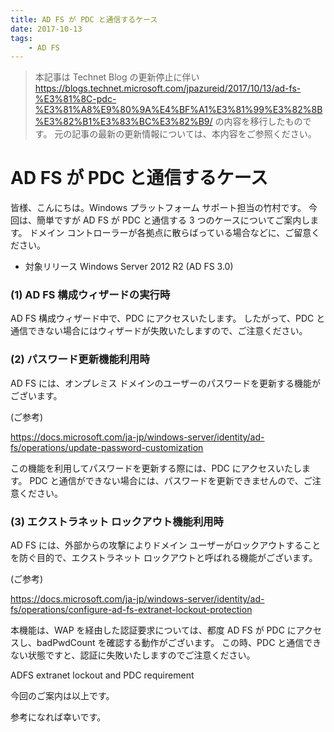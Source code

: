 ```yaml
---
title: AD FS が PDC と通信するケース
date: 2017-10-13
tags: 
    - AD FS
---
```


> 本記事は Technet Blog の更新停止に伴い https://blogs.technet.microsoft.com/jpazureid/2017/10/13/ad-fs-%E3%81%8C-pdc-%E3%81%A8%E9%80%9A%E4%BF%A1%E3%81%99%E3%82%8B%E3%82%B1%E3%83%BC%E3%82%B9/ の内容を移行したものです。
> 元の記事の最新の更新情報については、本内容をご参照ください。

# AD FS が PDC と通信するケース

皆様、こんにちは。Windows プラットフォーム サポート担当の竹村です。
今回は、簡単ですが AD FS が PDC と通信する 3 つのケースについてご案内します。
ドメイン コントローラーが各拠点に散らばっている場合などに、ご留意ください。

- 対象リリース
Windows Server 2012 R2 (AD FS 3.0)

### (1) AD FS 構成ウィザードの実行時

AD FS 構成ウィザード中で、PDC にアクセスいたします。
したがって、PDC と通信できない場合にはウィザードが失敗いたしますので、ご注意ください。

### (2) パスワード更新機能利用時

AD FS には、オンプレミス ドメインのユーザーのパスワードを更新する機能がございます。

(ご参考)

https://docs.microsoft.com/ja-jp/windows-server/identity/ad-fs/operations/update-password-customization

この機能を利用してパスワードを更新する際には、PDC にアクセスいたします。
PDC と通信ができない場合には、パスワードを更新できませんので、ご注意ください。

### (3) エクストラネット ロックアウト機能利用時

AD FS には、外部からの攻撃によりドメイン ユーザーがロックアウトすることを防ぐ目的で、エクストラネット ロックアウトと呼ばれる機能がございます。

(ご参考)

https://docs.microsoft.com/ja-jp/windows-server/identity/ad-fs/operations/configure-ad-fs-extranet-lockout-protection

本機能は、WAP を経由した認証要求については、都度 AD FS が PDC にアクセスし、badPwdCount を確認する動作がございます。
この時、PDC と通信できない状態ですと、認証に失敗いたしますのでご注意ください。

ADFS extranet lockout and PDC requirement

今回のご案内は以上です。

参考になれば幸いです。
